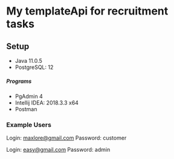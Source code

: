 # My templateApi for recruitment tasks


## Setup
- Java 11.0.5
- PostgreSQL: 12

##### Programs

- PgAdmin 4
- Intellij IDEA: 2018.3.3 x64
- Postman


### Example Users

Login: maxlore@gmail.com
Password: customer

Login: easy@gmail.com
Password: admin

